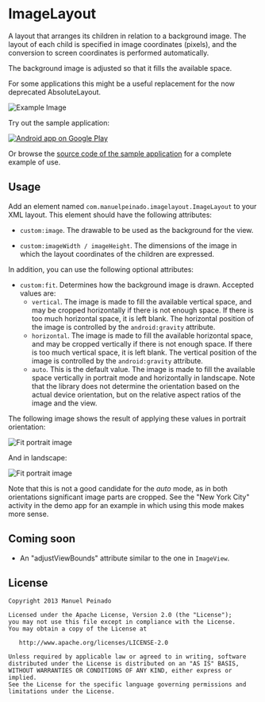 ImageLayout
===========

A layout that arranges its children in relation to a background image. The layout of each  child is specified in image coordinates (pixels), and the conversion to screen coordinates is performed automatically.   

The background image is adjusted so that it fills the available space.  

For some applications this might be a useful replacement for the now deprecated AbsoluteLayout.

![Example Image][1]

Try out the sample application:

<a href="https://play.google.com/store/apps/details?id=com.manuelpeinado.imagelayout.demo">
  <img alt="Android app on Google Play"
       src="https://developer.android.com/images/brand/en_app_rgb_wo_45.png" />
</a>

Or browse the [source code of the sample application][2] for a complete example of use.

Usage
-----

Add an element named <code>com.manuelpeinado.imagelayout.ImageLayout</code> to  your XML layout. This element should have the following attributes:

* <code>custom:image</code>. The drawable to be used as the background for the view.

* <code>custom:imageWidth / imageHeight</code>. The dimensions of the image in which the layout coordinates of the children are expressed.

In addition, you can use the following optional attributes:

* <code>custom:fit</code>. Determines how the background image is drawn. Accepted values are:
	*  <code>vertical</code>. The image is made to fill the available vertical space, and may be cropped horizontally if there is not enough space. If there is too much horizontal space, it is left blank. The horizontal position of the image is controlled by the <code>android:gravity</code> attribute.
	*  <code>horizontal</code>. The image is made to fill the available horizontal space, and may be cropped vertically if there is not enough space. If there is too much vertical space, it is left blank. The vertical position of the image is controlled by the <code>android:gravity</code> attribute.
	*  <code>auto</code>. This is the default value. The image is made to fill the available space vertically in portrait mode and horizontally in landscape. Note that the library does not determine the orientation based on the actual device orientation, but on the relative aspect ratios of the image and the view.
	
The following image shows the result of applying these values in portrait orientation:

![Fit portrait image][3]

And in landscape:

![Fit portrait image][4]

Note that this is not a good candidate for the *auto* mode, as in both orientations significant image parts are cropped. See the "New York City" activity in the demo app for an example in which using this mode makes more sense.


Coming soon
-----------

* An "adjustViewBounds" attribute similar to the one in <code>ImageView</code>.

License
-------

    Copyright 2013 Manuel Peinado

    Licensed under the Apache License, Version 2.0 (the "License");
    you may not use this file except in compliance with the License.
    You may obtain a copy of the License at

       http://www.apache.org/licenses/LICENSE-2.0

    Unless required by applicable law or agreed to in writing, software
    distributed under the License is distributed on an "AS IS" BASIS,
    WITHOUT WARRANTIES OR CONDITIONS OF ANY KIND, either express or implied.
    See the License for the specific language governing permissions and
    limitations under the License.
    
[1]: https://raw.github.com/ManuelPeinado/ImageLayout/master/art/readme_pic.png
[2]: https://github.com/ManuelPeinado/ImageLayout/tree/master/sample
[3]: https://raw.github.com/ManuelPeinado/ImageLayout/master/art/fit_portrait-small.png
[4]: https://raw.github.com/ManuelPeinado/ImageLayout/master/art/fit_portrait-small.png

